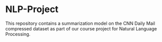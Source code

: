 # NLP-Project

This repository contains a summarization model on the CNN Daily Mail compressed dataset as part of our course project for Natural Language Processing.
